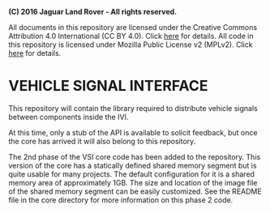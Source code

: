 **(C) 2016 Jaguar Land Rover - All rights reserved.**

All documents in this repository are licensed under the Creative
Commons Attribution 4.0 International (CC BY 4.0). Click
[here](https://creativecommons.org/licenses/by/4.0/) for details.
All code in this repository is licensed under Mozilla Public License
v2 (MPLv2). Click [here](https://www.mozilla.org/en-US/MPL/2.0/) for
details.

# VEHICLE SIGNAL INTERFACE
This repository will contain the library required to distribute vehicle signals
between components inside the IVI.

At this time, only a stub of the API is available to solicit feedback, but once
the core has arrived it will also belong to this repository.

The 2nd phase of the VSI core code has been added to the repository.  This
version of the core has a statically defined shared memory segment but is
quite usable for many projects.  The default configuration for it is a shared
memory area of approximately 1GB.  The size and location of the image file of
the shared memory segment can be easily customized.  See the README file in
the core directory for more information on this phase 2 code.
